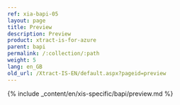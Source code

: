```yaml
---
ref: xia-bapi-05
layout: page
title: Preview
description: Preview
product: xtract-is-for-azure
parent: bapi
permalink: /:collection/:path
weight: 5
lang: en_GB
old_url: /Xtract-IS-EN/default.aspx?pageid=preview
---
```

{% include _content/en/xis-specific/bapi/preview.md %}
